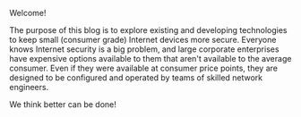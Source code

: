 Welcome!

The purpose of this blog is to explore existing and developing technologies to keep small (consumer grade) Internet devices more secure. Everyone knows Internet security is a big problem, and large corporate enterprises have expensive options available to them that aren't available to the average consumer. Even if they were available at consumer price points, they are designed to be configured and operated by teams of skilled network engineers.

We think better can be done!

